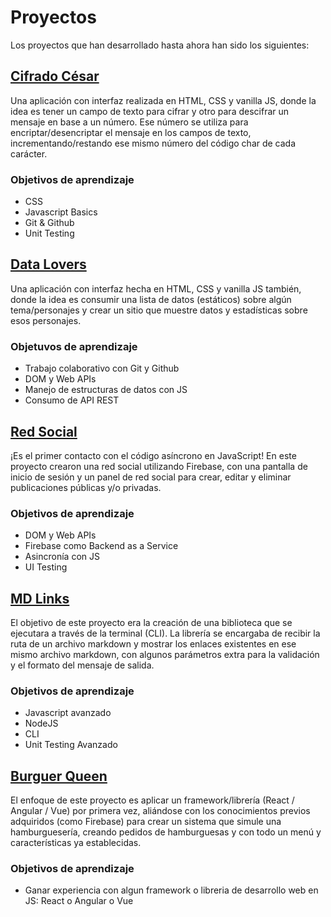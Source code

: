 # Proyectos

Los proyectos que han desarrollado hasta ahora han sido los siguientes:

## [Cifrado César](https://github.com/Laboratoria/bootcamp/blob/master/projects/01-cipher/README.md)

Una aplicación con interfaz realizada en HTML, CSS y vanilla JS, donde la idea
es tener un campo de texto para cifrar y otro para descifrar un mensaje en base
a un número. Ese número se utiliza para encriptar/desencriptar el mensaje en los
 campos de texto, incrementando/restando ese mismo número del código char de
 cada carácter.

### Objetivos de aprendizaje

* CSS
* Javascript Basics
* Git & Github
* Unit Testing

## [Data Lovers](https://github.com/Laboratoria/bootcamp/blob/master/projects/02-data-lovers/README.md)

Una aplicación con interfaz hecha en HTML, CSS y vanilla JS también, donde la
idea es consumir una lista de datos (estáticos) sobre algún tema/personajes y
crear un sitio que muestre datos y estadísticas sobre esos personajes.

### Objetuvos de aprendizaje

- Trabajo colaborativo con Git y Github
- DOM y Web APIs
- Manejo de estructuras de datos con JS
- Consumo de API REST

## [Red Social](https://github.com/Laboratoria/bootcamp/blob/master/projects/03-social-network/README.md)

¡Es el primer contacto con el código asíncrono en JavaScript! En este proyecto
crearon una red social utilizando Firebase, con una pantalla de inicio de sesión
 y un panel de red social para crear, editar y eliminar publicaciones públicas
 y/o privadas.

### Objetivos de aprendizaje

- DOM y Web APIs
- Firebase como Backend as a Service
- Asincronía con JS
- UI Testing

## [MD Links](https://github.com/Laboratoria/bootcamp/blob/master/projects/04-md-links/README.md)

El objetivo de este proyecto era la creación de una biblioteca que se ejecutara
a través de la terminal (CLI). La librería se encargaba de recibir la ruta de
un archivo markdown y mostrar los enlaces existentes en ese mismo archivo
markdown, con algunos parámetros extra para la validación y el formato del
mensaje de salida.

### Objetivos de aprendizaje

- Javascript avanzado
- NodeJS
- CLI
- Unit Testing Avanzado

## [Burguer Queen](https://github.com/Laboratoria/bootcamp/blob/master/projects/04-burger-queen/README.md)

El enfoque de este proyecto es aplicar un framework/librería
(React / Angular / Vue) por primera vez, aliándose con los conocimientos previos
adquiridos (como Firebase) para crear un sistema que simule una hamburguesería,
creando pedidos de hamburguesas y con todo un menú y características ya
establecidas.

### Objetivos de aprendizaje

- Ganar experiencia con algun framework o libreria de desarrollo web
  en JS: React o Angular o Vue
